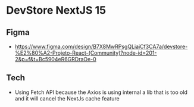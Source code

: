 # DevStore NextJS 15

## Figma
- https://www.figma.com/design/B7X8MwRPsgQLiaiCf3CA7a/devstore-%E2%80%A2-Projeto-React-(Community)?node-id=201-2&p=f&t=Bc5904eR6GRDraOe-0

## Tech
- Using Fetch API because the Axios is using internal a lib that is too old and it will cancel the NextJs cache feature